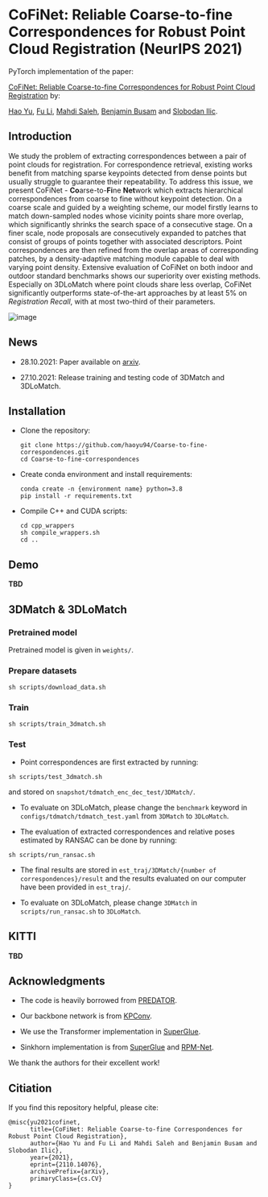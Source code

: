 # CoFiNet: Reliable Coarse-to-fine Correspondences for Robust Point Cloud Registration (NeurIPS 2021)

PyTorch implementation of the paper:

[CoFiNet: Reliable Coarse-to-fine Correspondences for Robust Point Cloud Registration](https://arxiv.org/abs/2110.14076) by:

[Hao Yu](https://scholar.google.com/citations?hl=en&user=g7JfRn4AAAAJ), [Fu Li](https://scholar.google.com/citations?user=9a33PdMAAAAJ&hl=en), [Mahdi Saleh](https://scholar.google.com/citations?user=52yLUy0AAAAJ&hl=en), [Benjamin Busam](https://scholar.google.com/citations?user=u4rJZwUAAAAJ&hl=en) and [Slobodan Ilic](https://scholar.google.com/citations?user=ELOVd8sAAAAJ&hl=en&oi=ao).

## Introduction

We study the problem of extracting correspondences between a pair of point clouds for registration. For correspondence retrieval, existing works benefit from matching sparse keypoints detected from dense points but usually struggle to guarantee their repeatability. To address this issue, we present CoFiNet - **Co**arse-to-**Fi**ne **Net**work which extracts hierarchical correspondences from coarse to fine without keypoint detection. On a coarse scale and guided by a weighting scheme, our model firstly learns to match down-sampled nodes whose vicinity points share more overlap, which significantly shrinks the search space of a consecutive stage. On a finer scale, node proposals are consecutively expanded to patches that consist of groups of points together with associated descriptors. Point correspondences are then refined from the overlap areas of corresponding patches, by a density-adaptive matching module capable to deal with varying point density. Extensive evaluation of CoFiNet on both indoor and outdoor standard benchmarks shows our superiority over existing methods. Especially on 3DLoMatch where point clouds share less overlap, CoFiNet significantly outperforms state-of-the-art approaches by at least 5% on *Registration Recall*, with at most two-third of their parameters.

![image](https://github.com/haoyu94/Coarse-to-fine-correspondences/blob/main/figures/pipeline.jpg)

## News

+ 28.10.2021: Paper available on [arxiv](https://arxiv.org/abs/2110.14076).

+ 27.10.2021: Release training and testing code of 3DMatch and 3DLoMatch.

## Installation

+ Clone the repository:

  ```
  git clone https://github.com/haoyu94/Coarse-to-fine-correspondences.git
  cd Coarse-to-fine-correspondences
  ```
+ Create conda environment and install requirements:

  ```
  conda create -n {environment name} python=3.8
  pip install -r requirements.txt
  ```
+ Compile C++ and CUDA scripts:

  ```
  cd cpp_wrappers
  sh compile_wrappers.sh
  cd ..
  ```
  
## Demo

**TBD**

## 3DMatch & 3DLoMatch

### Pretrained model

   Pretrained model is given in `weights/`. 
   
### Prepare datasets

  ```
  sh scripts/download_data.sh
  ```
  
### Train

  ```
  sh scripts/train_3dmatch.sh
  ```
  
### Test

  + Point correspondences are first extracted by running:
  
  ```
  sh scripts/test_3dmatch.sh
  ```
  
  and stored on `snapshot/tdmatch_enc_dec_test/3DMatch/`. 
  
  
  + To evaluate on 3DLoMatch, please change the `benchmark` keyword in `configs/tdmatch/tdmatch_test.yaml` from `3DMatch` to  `3DLoMatch`.
  
  + The evaluation of extracted correspondences and relative poses estimated by RANSAC can be done by running:

  ```
  sh scripts/run_ransac.sh
  ```
  
  + The final results are stored in `est_traj/3DMatch/{number of correspondences}/result` and the results evaluated on our computer have been provided in `est_traj/`. 
  
  + To evaluate on 3DLoMatch, please change `3DMatch` in `scripts/run_ransac.sh` to `3DLoMatch`. 
 
 ## KITTI

 **TBD**
 
 ## Acknowledgments

 + The code is heavily borrowed from [PREDATOR](https://github.com/overlappredator/OverlapPredator). 
 
 + Our backbone network is from [KPConv](https://github.com/HuguesTHOMAS/KPConv).
 
 + We use the Transformer implementation in [SuperGlue](https://github.com/magicleap/SuperGluePretrainedNetwork). 
 
 + Sinkhorn implementation is from [SuperGlue](https://github.com/magicleap/SuperGluePretrainedNetwork) and [RPM-Net](https://github.com/yewzijian/RPMNet).
 
 We thank the authors for their excellent work!
 
 ## Citiation
 
If you find this repository helpful, please cite:

```
@misc{yu2021cofinet,
      title={CoFiNet: Reliable Coarse-to-fine Correspondences for Robust Point Cloud Registration}, 
      author={Hao Yu and Fu Li and Mahdi Saleh and Benjamin Busam and Slobodan Ilic},
      year={2021},
      eprint={2110.14076},
      archivePrefix={arXiv},
      primaryClass={cs.CV}
}
```
  
